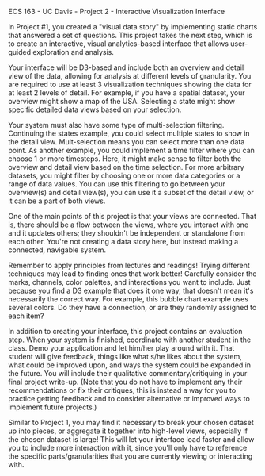 ECS 163 - UC Davis - Project 2 - Interactive Visualization Interface 

In Project #1, you created a "visual data story" by implementing static charts that answered a set of questions. This project takes the next step, which is to create an interactive, visual analytics-based interface that allows user-guided exploration and analysis.

Your interface will be D3-based and include both an overview and detail view of the data, allowing for analysis at different levels of granularity. You are required to use at least 3 visualization techniques showing the data for at least 2 levels of detail. For example, if you have a spatial dataset, your overview might show a map of the USA. Selecting a state might show specific detailed data views based on your selection.

Your system must also have some type of multi-selection filtering. Continuing the states example, you could select multiple states to show in the detail view. Mult-selection means you can select more than one data point. As another example, you could implement a time filter where you can choose 1 or more timesteps. Here, it might make sense to filter both the overview and detail view based on the time selection. For more arbitrary datasets, you might filter by choosing one or more data categories or a range of data values. You can use this filtering to go between your overview(s) and detail view(s), you can use it a subset of the detail view, or it can be a part of both views.

One of the main points of this project is that your views are connected. That is, there should be a flow between the views, where you interact with one and it updates others; they shouldn't be independent or standalone from each other. You're not creating a data story here, but instead making a connected, navigable system.

Remember to apply principles from lectures and readings! Trying different techniques may lead to finding ones that work better! Carefully consider the marks, channels, color palettes, and interactions you want to include. Just because you find a D3 example that does it one way, that doesn't mean it's necessarily the correct way. For example, this bubble chart example uses several colors. Do they have a connection, or are they randomly assigned to each item?

In addition to creating your interface, this project contains an evaluation step. When your system is finished, coordinate with another student in the class. Demo your application and let him/her play around with it. That student will give feedback, things like what s/he likes about the system, what could be improved upon, and ways the system could be expanded in the future. You will include their qualitative commentary/critiquing in your final project write-up. (Note that you do not have to implement any their recommendations or fix their critiques, this is instead a way for you to practice getting feedback and to consider alternative or improved ways to implement future projects.)

Similar to Project 1, you may find it necessary to break your chosen dataset up into pieces, or aggregate it together into high-level views, especially if the chosen dataset is large! This will let your interface load faster and allow you to include more interaction with it, since you'll only have to reference the specific parts/granularities that you are currently viewing or interacting with.
